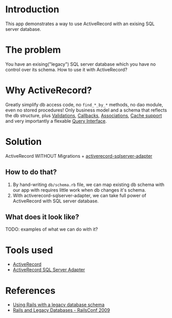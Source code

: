# Introduction
This app demonstrates a way to use ActiveRecord with an exising SQL server database.

# The problem
You have an exising("legacy") SQL server database which you have no control over its schema. How to use it with ActiveRecord?

# Why ActiveRecord?
Greatly simplify db access code, no `find_*_by_*` methods, no dao
module, even no stored procedures! Only business model and a schema that reflects the
db structure, plus [Validations](http://guides.rubyonrails.org/active_record_validations.html), [Callbacks](http://guides.rubyonrails.org/active_record_callbacks.html), [Associations](http://guides.rubyonrails.org/association_basics.html), [Cache support](http://guides.rubyonrails.org/caching_with_rails.html) and very importantly a flexable [Query Interface](http://guides.rubyonrails.org/active_record_querying.html).

# Solution
ActiveRecord WITHOUT Migrations +
[activerecord-sqlserver-adapter](https://github.com/rails-sqlserver/activerecord-sqlserver-adapter)

## How to do that?
1. By hand-writing `db/schema.rb` file, we can map existing db schema with
our app with requires little work when db changes it's schema.
2. With activerecord-sqlserver-adapter, we can take full power of
ActiveRecord with SQL server database.

## What does it look like?
TODO: examples of what we can do with it?

# Tools used
- [ActiveRecord](https://github.com/rails/rails/tree/master/activerecord)
- [ActiveRecord SQL Server Adapter](https://github.com/rails-sqlserver/activerecord-sqlserver-adapter)

# References
- [Using Rails with a legacy database schema](https://schneide.wordpress.com/2014/03/10/using-rails-with-a-legacy-database-schema/)
- [Rails and Legacy Databases - RailsConf 2009](http://www.slideshare.net/napcs/rails-and-legacy-databases-railsconf-2009)
